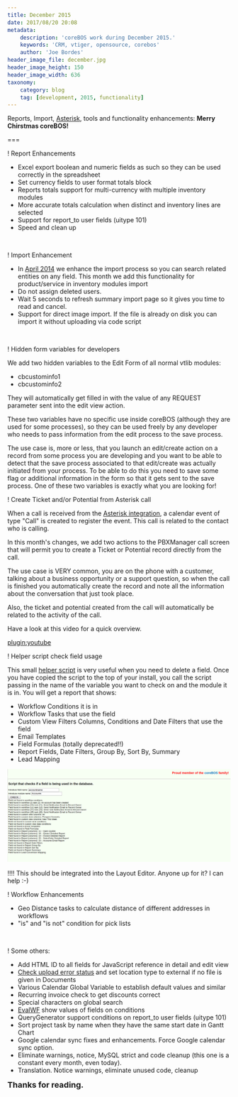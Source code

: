```yaml
---
title: December 2015
date: 2017/08/20 20:08
metadata:
    description: 'coreBOS work during December 2015.'
    keywords: 'CRM, vtiger, opensource, corebos'
    author: 'Joe Bordes'
header_image_file: december.jpg
header_image_height: 150
header_image_width: 636
taxonomy:
    category: blog
    tag: [development, 2015, functionality]
---
```


Reports, Import, [Asterisk](http://www.asterisk.org/), tools and functionality enhancements: **Merry Chirstmas coreBOS!**

===

 ! Report Enhancements

 - Excel export boolean and numeric fields as such so they can be used correctly in the spreadsheet
 - Set currency fields to user format totals block
 - Reports totals support for multi-currency with multiple inventory modules
 - More accurate totals calculation when distinct and inventory lines are selected
 - Support for report_to user fields (uitype 101)
 - Speed and clean up

<br/>

 ! Import Enhancement

- In [April 2014](../March-June2014) we enhance the import process so you can search related entities on any field. This month we add this functionality for product/service in inventory modules import
- Do not assign deleted users.
- Wait 5 seconds to refresh summary import page so it gives you time to read and cancel.
- Support for direct image import. If the file is already on disk you can import it without uploading via code script

<br/>

 ! Hidden form variables for developers

We add two hidden variables to the Edit Form of all normal vtlib modules:

 - cbcustominfo1
 - cbcustominfo2

They will automatically get filled in with the value of any REQUEST parameter sent into the edit view action.

These two variables have no specific use inside coreBOS (although they are used for some processes), so they can be used freely by any developer who needs to pass information from the edit process to the save process.

The use case is, more or less, that you launch an edit/create action on a record from some process you are developing and you want to be able to detect that the save process associated to that edit/create was actually initiated from your process. To be able to do this you need to save some flag or additional information in the form so that it gets sent to the save process. One of these two variables is exactly what you are looking for!

 ! Create Ticket and/or Potential from Asterisk call

When a call is received from the [Asterisk integration](http://www.asterisk.org/), a calendar event of type "Call" is created to register the event. This call is related to the contact who is calling.

In this month's changes, we add two actions to the PBXManager call screen that will permit you to create a Ticket or Potential record directly from the call.

The use case is VERY common, you are on the phone with a customer, talking about a business opportunity or a support question, so when the call is finished you automatically create the record and note all the information about the conversation that just took place.

Also, the ticket and potential created from the call will automatically be related to the activity of the call.

Have a look at this video for a quick overview.

[plugin:youtube](https://youtu.be/UbB2dWtB6oU)


 ! Helper script check field usage

This small [helper script](https://github.com/tsolucio/corebos/blob/master/build/HelperScripts/checkFieldUsage.php) is very useful when you need to delete a field. Once you have copied the script to the top of your install, you call the script passing in the name of the variable you want to check on and the module it is in. You will get a report that shows:
 - Workflow Conditions it is in
 - Workflow Tasks that use the field
 - Custom View Filters Columns, Conditions and Date Filters that use the field
 - Email Templates
 - Field Formulas (totally deprecated!!)
 - Report Fields, Date Filters, Group By, Sort By, Summary
 - Lead Mapping

![That looks like this](checkfieldusage.png)

 !!!! This should be integrated into the Layout Editor. Anyone up for it? I can help :-)

 ! Workflow Enhancements

- Geo Distance tasks to calculate distance of different addresses in workflows
- "is" and "is not" condition for pick lists

<br/>

 ! Some others:

 - Add HTML ID to all fields for JavaScript reference in detail and edit view
 - [Check upload error status](../augustseptember2015) and set location type to external if no file is given in Documents
 - Various Calendar Global Variable to establish default values and similar
 - Recurring invoice check to get discounts correct
 - Special characters on global search
 - [EvalWF](http://corebos.org/documentation/doku.php?noprocess=1&id=en:devel:helperscripts#evalwfphp) show values of fields on conditions
 - QueryGenerator support conditions on report_to user fields (uitype 101)
 - Sort project task by name when they have the same start date in Gantt Chart
 - Google calendar sync fixes and enhancements. Force Google calendar sync option.
 - Eliminate warnings, notice, MySQL strict and code cleanup (this one is a constant every month, even today).
 - Translation. Notice warnings, eliminate unused code, cleanup

**<span style="font-size:large">Thanks for reading.</span>**

